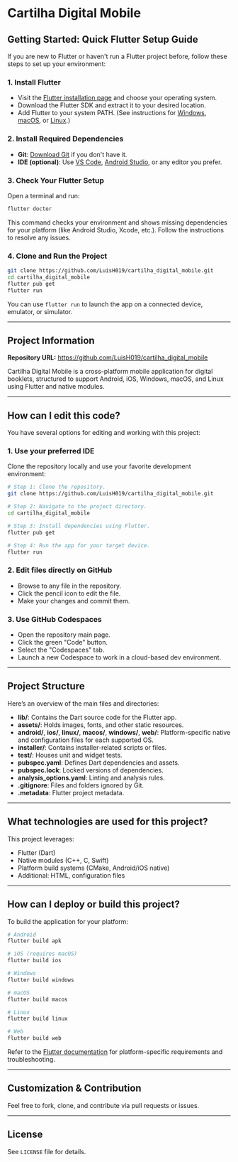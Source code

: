 # Cartilha Digital Mobile

## Getting Started: Quick Flutter Setup Guide

If you are new to Flutter or haven't run a Flutter project before, follow these steps to set up your environment:

### 1. Install Flutter

- Visit the [Flutter installation page](https://docs.flutter.dev/get-started/install) and choose your operating system.
- Download the Flutter SDK and extract it to your desired location.
- Add Flutter to your system PATH. (See instructions for [Windows](https://docs.flutter.dev/get-started/install/windows), [macOS](https://docs.flutter.dev/get-started/install/macos), or [Linux](https://docs.flutter.dev/get-started/install/linux).)

### 2. Install Required Dependencies

- **Git**: [Download Git](https://git-scm.com/downloads) if you don't have it.
- **IDE (optional)**: Use [VS Code](https://code.visualstudio.com/), [Android Studio](https://developer.android.com/studio), or any editor you prefer.

### 3. Check Your Flutter Setup

Open a terminal and run:
```sh
flutter doctor
```
This command checks your environment and shows missing dependencies for your platform (like Android Studio, Xcode, etc.). Follow the instructions to resolve any issues.

### 4. Clone and Run the Project

```sh
git clone https://github.com/LuisH019/cartilha_digital_mobile.git
cd cartilha_digital_mobile
flutter pub get
flutter run
```
You can use `flutter run` to launch the app on a connected device, emulator, or simulator.

---

## Project Information

**Repository URL:** https://github.com/LuisH019/cartilha_digital_mobile

Cartilha Digital Mobile is a cross-platform mobile application for digital booklets, structured to support Android, iOS, Windows, macOS, and Linux using Flutter and native modules.

---

## How can I edit this code?

You have several options for editing and working with this project:

### 1. Use your preferred IDE

Clone the repository locally and use your favorite development environment:

```sh
# Step 1: Clone the repository.
git clone https://github.com/LuisH019/cartilha_digital_mobile.git

# Step 2: Navigate to the project directory.
cd cartilha_digital_mobile

# Step 3: Install dependencies using Flutter.
flutter pub get

# Step 4: Run the app for your target device.
flutter run
```

### 2. Edit files directly on GitHub

- Browse to any file in the repository.
- Click the pencil icon to edit the file.
- Make your changes and commit them.

### 3. Use GitHub Codespaces

- Open the repository main page.
- Click the green "Code" button.
- Select the "Codespaces" tab.
- Launch a new Codespace to work in a cloud-based dev environment.

---

## Project Structure

Here’s an overview of the main files and directories:

- **lib/**: Contains the Dart source code for the Flutter app.
- **assets/**: Holds images, fonts, and other static resources.
- **android/**, **ios/**, **linux/**, **macos/**, **windows/**, **web/**: Platform-specific native and configuration files for each supported OS.
- **installer/**: Contains installer-related scripts or files.
- **test/**: Houses unit and widget tests.
- **pubspec.yaml**: Defines Dart dependencies and assets.
- **pubspec.lock**: Locked versions of dependencies.
- **analysis_options.yaml**: Linting and analysis rules.
- **.gitignore**: Files and folders ignored by Git.
- **.metadata**: Flutter project metadata.

---

## What technologies are used for this project?

This project leverages:

- Flutter (Dart)
- Native modules (C++, C, Swift)
- Platform build systems (CMake, Android/iOS native)
- Additional: HTML, configuration files

---

## How can I deploy or build this project?

To build the application for your platform:

```sh
# Android
flutter build apk

# iOS (requires macOS)
flutter build ios

# Windows
flutter build windows

# macOS
flutter build macos

# Linux
flutter build linux

# Web
flutter build web
```

Refer to the [Flutter documentation](https://docs.flutter.dev/) for platform-specific requirements and troubleshooting.

---

## Customization & Contribution

Feel free to fork, clone, and contribute via pull requests or issues.

---

## License

See `LICENSE` file for details.
